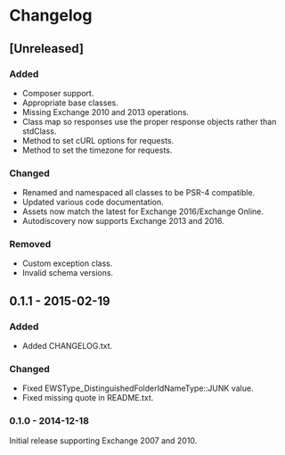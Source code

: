 # Changelog

## [Unreleased]

### Added
- Composer support.
- Appropriate base classes.
- Missing Exchange 2010 and 2013 operations.
- Class map so responses use the proper response objects rather than stdClass.
- Method to set cURL options for requests.
- Method to set the timezone for requests.

### Changed
- Renamed and namespaced all classes to be PSR-4 compatible.
- Updated various code documentation.
- Assets now match the latest for Exchange 2016/Exchange Online.
- Autodiscovery now supports Exchange 2013 and 2016. 

### Removed
- Custom exception class.
- Invalid schema versions.

## 0.1.1 - 2015-02-19

### Added
- Added CHANGELOG.txt.

### Changed
- Fixed EWSType_DistinguishedFolderIdNameType::JUNK value.
- Fixed missing quote in README.txt.

### 0.1.0 - 2014-12-18

Initial release supporting Exchange 2007 and 2010.
